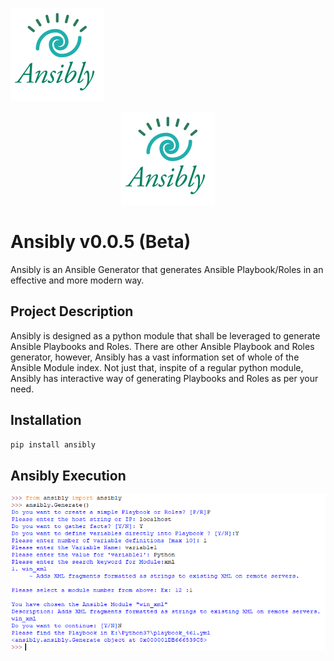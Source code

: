![alt text](https://github.com/maheshkrishnagopal/Ansibly/blob/master/images/anisbly_logo_final.jpg "Ansibly Logo")


<p align="center"> <img src="https://github.com/maheshkrishnagopal/Ansibly/blob/master/images/anisbly_logo_final.jpg"/> </p>

# Ansibly v0.0.5 (Beta)
  Ansibly is an Ansible Generator that generates Ansible Playbook/Roles in an effective and more modern way.

## Project Description
   Ansibly is designed as a python module that shall be leveraged to generate Ansible Playbooks and Roles. There are other Ansible Playbook and Roles generator, however, Ansibly has a vast information set of whole of the Ansible Module index. Not just that, inspite of a regular python module, Ansibly has interactive way of generating Playbooks and Roles as per your need.
   
## Installation
```bash
pip install ansibly
```

## Ansibly Execution
![alt text](https://github.com/maheshkrishnagopal/Ansibly/blob/master/images/Example.PNG "Executing Ansibly")
